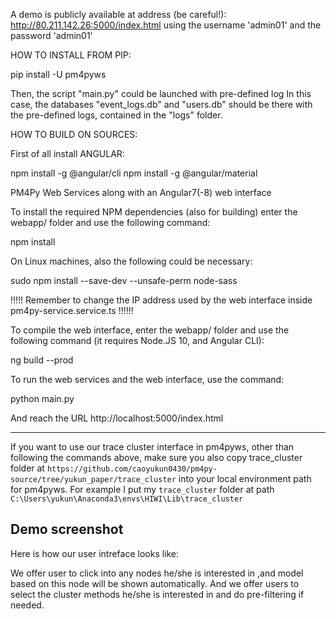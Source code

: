 A demo is publicly available at address (be careful!):
http://80.211.142.26:5000/index.html
using the username 'admin01' and the password 'admin01'

HOW TO INSTALL FROM PIP:


pip install -U pm4pyws

Then, the script "main.py" could be launched with pre-defined log
In this case, the databases "event_logs.db" and "users.db" should be there with the pre-defined logs,
contained in the "logs" folder.


HOW TO BUILD ON SOURCES:


First of all install ANGULAR:

npm install -g @angular/cli
npm install -g @angular/material


PM4Py Web Services along with an Angular7(-8) web interface


To install the required NPM dependencies (also for building) enter the webapp/ folder and use the following command:

npm install


On Linux machines, also the following could be necessary:

sudo npm install --save-dev  --unsafe-perm node-sass


!!!!! Remember to change the IP address used by the web interface inside pm4py-service.service.ts !!!!!!



To compile the web interface, enter the webapp/ folder and use the following command
(it requires Node.JS 10, and Angular CLI):

ng build --prod



To run the web services and the web interface, use the command:

python main.py

And reach the URL http://localhost:5000/index.html

***
If you want to use our trace cluster interface in pm4pyws, other than following the commands above, make sure you also copy trace_cluster folder at `https://github.com/caoyukun0430/pm4py-source/tree/yukun_paper/trace_cluster` into your local environment path for pm4pyws. For example I put my `trace_cluster` folder at path `C:\Users\yukun\Anaconda3\envs\HIWI\Lib\trace_cluster`

## Demo screenshot
Here is how our user intreface looks like:  

We offer user to click into any nodes he/she is interested in ,and model based on this node will be shown automatically. And we offer users to select the cluster methods he/she is interested in and do pre-filtering if needed.
